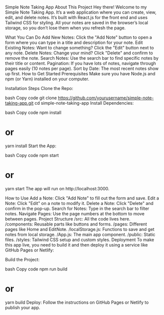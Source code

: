 Simple Note Taking App
About This Project
Hey there! Welcome to my Simple Note Taking App. It’s a web application where you can create, view, edit, and delete notes. It’s built with React.js for the front end and uses Tailwind CSS for styling. All your notes are saved in the browser’s local storage, so you don’t lose them when you refresh the page.

What You Can Do
Add New Notes: Click the "Add Note" button to open a form where you can type in a title and description for your note.
Edit Existing Notes: Want to change something? Click the "Edit" button next to any note.
Delete Notes: Change your mind? Click "Delete" and confirm to remove the note.
Search Notes: Use the search bar to find specific notes by their title or content.
Pagination: If you have lots of notes, navigate through pages easily (10 notes per page).
Sort by Date: The most recent notes show up first.
How to Get Started
Prerequisites
Make sure you have Node.js and npm (or Yarn) installed on your computer.

Installation Steps
Clone the Repo:

bash
Copy code
git clone https://github.com/yourusername/simple-note-taking-app.git
cd simple-note-taking-app
Install Dependencies:

bash
Copy code
npm install
# or
yarn install
Start the App:

bash
Copy code
npm start
# or
yarn start
The app will run on http://localhost:3000.

How to Use
Add a Note: Click "Add Note" to fill out the form and save.
Edit a Note: Click "Edit" on a note to modify it.
Delete a Note: Click "Delete" and confirm in the pop-up.
Search for Notes: Type in the search bar to filter notes.
Navigate Pages: Use the page numbers at the bottom to move between pages.
Project Structure
/src: All the code lives here.
/components: Reusable parts like buttons and forms.
/pages: Different pages like Home and EditNote.
/localStorage.js: Functions to save and get notes from local storage.
/App.js: The main app component.
/public: Static files.
/styles: Tailwind CSS setup and custom styles.
Deployment
To make this app live, you need to build it and then deploy it using a service like GitHub Pages or Netlify:

Build the Project:

bash
Copy code
npm run build
# or
yarn build
Deploy: Follow the instructions on GitHub Pages or Netlify to publish your app.
